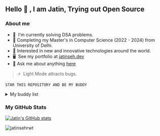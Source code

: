 <!-- <a href="https://jatinseh.dev"><img alt="Hello, I'm Jatin. I do full-stack development and open source!" src="./github-header-image.png" /></a> -->

## Hello :wave: , I am Jatin, Trying out Open Source 

### About me 
-  🧠  I'm currently solving DSA problems.
-  📕  Completing my Master's in Computer Science (2022 - 2024) from University of Delhi.
-  💬  Interested in new and innovative technologies around the world.
-  🖥️  See my portfolio at [jatinseh.dev](http://jatinseh.dev)
-  💬 Ask me about anything [here](https://github.com/jatinsehrwt/jatinsehrwt/discussions/categories/general)


>  ⚡   Light Mode attracts bugs.
```
STAR THIS REPOSITORY AND BE MY BUDDY
```
<details>
  <summary>My buddy list</summary>
  Working on it!
</details>

### My GitHub Stats
<!-- <img src="https://github-readme-stats.vercel.app/api?username=jatinsehrwt&show_icons=true&theme=dracula" alt="Github Stats" /> -->

[![Jatin's GitHub stats](https://github-readme-stats.vercel.app/api?username=jatinsehrwt&show_icons=true&theme=dracula)](https://github.com/jatinseh/goomba)

<!-- [![Jatin's GitHub stats](https://github-readme-stats.vercel.app/api?username=jatinseh&show_icons=true&theme=dracula)](https://github.com/jatinseh/goomba)  [![Top Languages](https://github-readme-stats.vercel.app/api/top-langs/?username=jatinseh&layout=compact&theme=dracula)](https://github.com/jatinseh/goomba)  
 -->
 
<p align="left"> <img src="https://komarev.com/ghpvc/?username=jatinsehrwt&label=Profile%20views&color=0e75b6&style=flat" alt="jatinsehrwt" /> </p>

 
<!--
**jatinseh/jatinseh** is a ✨ _special_ ✨ repository because its `README.md` (this file) appears on your GitHub profile.

Here are some ideas to get you started:

- 🔭 I’m currently working on ...
- 🌱 I’m currently learning ...
- 👯 I’m looking to collaborate on ...
- 🤔 I’m looking for help with ...
- 💬 Ask me about ...
- 📫 How to reach me: ...
- 😄 Pronouns: ...
- ⚡ Fun fact: ...
-->
